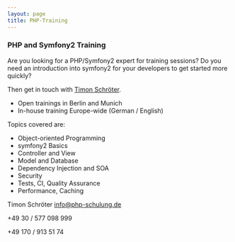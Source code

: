 ```yaml
---
layout: page
title: PHP-Training
---
```


### PHP and Symfony2 Training

Are you looking for a PHP/Symfony2 expert for training sessions?
Do you need an introduction into symfony2 for your developers to get started more quickly?

Then get in touch with [Timon Schröter](http://www.php-schulung.de/en/symfony-training/).

* Open trainings in Berlin and Munich
* In-house training Europe-wide (German / English)

Topics covered are:

* Object-oriented Programming
* symfony2 Basics
* Controller and View
* Model and Database
* Dependency Injection and SOA
* Security
* Tests, CI, Quality Assurance
* Performance, Caching


Timon Schröter
<a href="mailto:info@php-schulung.de">info@php-schulung.de</a>

+49 30 / 577 098 999

+49 170 / 913 51 74
